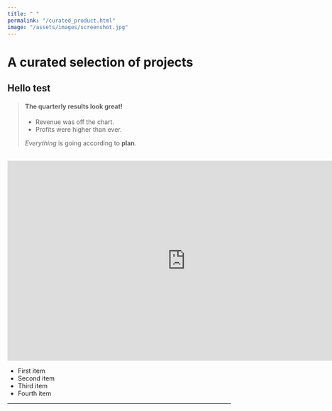 ```yaml
---
title: " "
permalink: "/curated_product.html"
image: "/assets/images/screenshot.jpg"
---
```


# A curated selection of projects

## Hello test

>
> #### The quarterly results look great!
>
> - Revenue was off the chart.
> - Profits were higher than ever.
>
>  *Everything* is going according to **plan**.
>

<br>

<iframe style="border: 1px solid rgba(0, 0, 0, 0.1);" width="800" height="450" src="https://embed.figma.com/design/1N5pVskSwQNYdU1aQlZN7y/Project-Selection?node-id=10-6593&embed-host=share" allowfullscreen></iframe>

- First item
- Second item
- Third item
- Fourth item

---